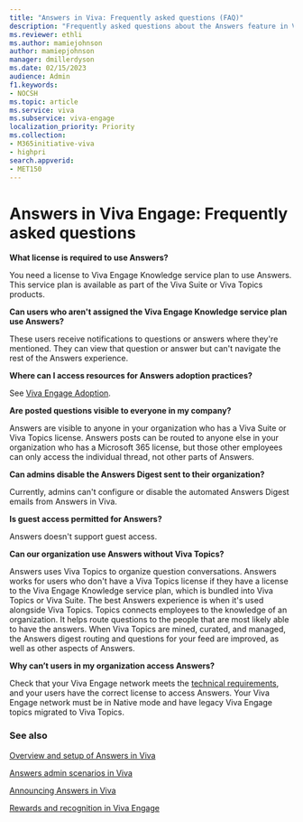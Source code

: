```yaml
---
title: "Answers in Viva: Frequently asked questions (FAQ)"
description: "Frequently asked questions about the Answers feature in Viva."
ms.reviewer: ethli
ms.author: mamiejohnson
author: mamiepjohnson
manager: dmillerdyson
ms.date: 02/15/2023
audience: Admin
f1.keywords:
- NOCSH
ms.topic: article
ms.service: viva
ms.subservice: viva-engage
localization_priority: Priority
ms.collection:  
- M365initiative-viva
- highpri
search.appverid:
- MET150
---
```


# Answers in Viva Engage: Frequently asked questions

**What license is required to use Answers?**

You need a license to Viva Engage Knowledge service plan to use Answers. This service plan is available as part of the Viva Suite or Viva Topics products.

**Can users who aren't assigned the Viva Engage Knowledge service plan use Answers?**

These users receive notifications to questions or answers where they're mentioned. They can view that question or answer but can't navigate the rest of the Answers experience.

**Where can I access resources for Answers adoption practices?**

See [Viva Engage Adoption](https://adoption.microsoft.com/viva/engage/).

**Are posted questions visible to everyone in my company?**

Answers are visible to anyone in your organization who has a Viva Suite or Viva Topics license. Answers posts can be routed to anyone else in your organization who has a Microsoft 365 license, but those other employees can only access the individual thread, not other parts of Answers.

**Can admins disable the Answers Digest sent to their organization?**

Currently, admins can't configure or disable the automated Answers Digest emails from Answers in Viva.

**Is guest access permitted for Answers?**

Answers doesn't support guest access.

**Can our organization use Answers without Viva Topics?**

Answers uses Viva Topics to organize question conversations. Answers works for users who don't have a Viva Topics license if they have a license to the Viva Engage Knowledge service plan, which is bundled into Viva Topics or Viva Suite. The best Answers experience is when it's used alongside Viva Topics. Topics connects employees to the knowledge of an organization. It helps route questions to the people that are most likely able to have the answers. When Viva Topics are mined, curated, and managed, the Answers digest routing and questions for your feed are improved, as well as other aspects of Answers.

**Why can’t users in my organization access Answers?**

Check that your Viva Engage network meets the [technical requirements](/viva/engage/eac-answers-overview-setup), and your users have the correct license to access Answers. Your Viva Engage network must be in Native mode and have legacy Viva Engage topics migrated to Viva Topics.

### See also

[Overview and setup of Answers in Viva](/Viva/engage/eac-answers-overview-setup)

[Answers admin scenarios in Viva](/Viva/engage/eac-answers-admin-scenarios)

[Announcing Answers in Viva](https://techcommunity.microsoft.com/t5/microsoft-viva-blog/announcing-answers-in-microsoft-viva/ba-p/3634288)

[Rewards and recognition in Viva Engage](/Viva/engage/badges)
